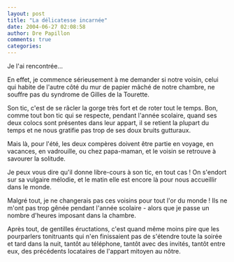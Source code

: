 ```yaml
---
layout: post
title: "La délicatesse incarnée"
date: 2004-06-27 02:08:58
author: Dre Papillon
comments: true
categories: 
---
```



Je l'ai rencontrée...

En effet, je commence sérieusement à me demander si notre voisin, celui qui habite de l'autre côté du mur de papier mâché de notre chambre, ne souffre pas du syndrome de Gilles de la Tourette.

Son tic, c'est de se râcler la gorge très fort et de roter tout le temps.  Bon, comme tout bon tic qui se respecte, pendant l'année scolaire, quand ses deux colocs sont présentes dans leur appart, il se retient la plupart du temps et ne nous gratifie pas trop de ses doux bruits gutturaux.

Mais là, pour l'été, les deux compères doivent être partie en voyage, en vacances, en vadrouille, ou chez papa-maman, et le voisin se retrouve à savourer la solitude.

Je peux vous dire qu'il donne libre-cours à son tic, en tout cas !  On s'endort sur sa vulgaire mélodie, et le matin elle est encore là pour nous accueillir dans le monde.

Malgré tout, je ne changerais pas ces voisins pour tout l'or du monde !  Ils ne m'ont pas trop gênée pendant l'année scolaire - alors que je passe un nombre d'heures imposant dans la chambre.

Après tout, de gentilles éructations, c'est quand même moins pire que les pourparlers tonitruants qui n'en finissaient pas de s'étendre toute la soirée et tard dans la nuit, tantôt au téléphone, tantôt avec des invités, tantôt entre eux, des précédents locataires de l'appart mitoyen au nôtre.